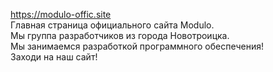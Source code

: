 https://modulo-offic.site <br>
Главная страница официального сайта Modulo. <br>
Мы группа разработчиков из города Новотроицка. <br>
Мы занимаемся разработкой программного обеспечения! <br>
Заходи на наш сайт!
